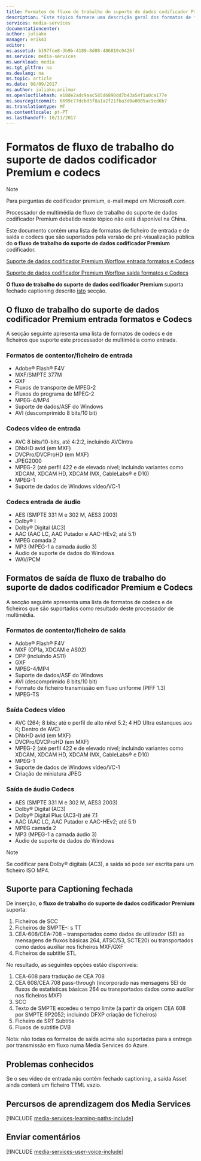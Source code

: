 ```yaml
---
title: Formatos de fluxo de trabalho do suporte de dados codificador Premium e codecs | Microsoft Docs
description: "Este tópico fornece uma descrição geral dos formatos de formatos de fluxo de trabalho do suporte de dados codificador Premium e codecs"
services: media-services
documentationcenter: 
author: juliako
manager: erik43
editor: 
ms.assetid: b197fce8-3b9b-4189-8d08-486810c0426f
ms.service: media-services
ms.workload: media
ms.tgt_pltfrm: na
ms.devlang: na
ms.topic: article
ms.date: 08/09/2017
ms.author: juliako;anilmur
ms.openlocfilehash: e18de2adc9aac585d6890dd7b43a54f1a0ca177e
ms.sourcegitcommit: 6699c77dcbd5f8a1a2f21fba3d0a0005ac9ed6b7
ms.translationtype: MT
ms.contentlocale: pt-PT
ms.lasthandoff: 10/11/2017
---
```

# <a name="media-encoder-premium-workflow-formats-and-codecs"></a>Formatos de fluxo de trabalho do suporte de dados codificador Premium e codecs
> [!NOTE]
> Para perguntas de codificador premium, e-mail mepd em Microsoft.com.
> 
> Processador de multimédia de fluxo de trabalho do suporte de dados codificador Premium debatido neste tópico não está disponível na China. 
> 
> 

Este documento contém uma lista de formatos de ficheiro de entrada e de saída e codecs que são suportados pela versão de pré-visualização pública do **o fluxo de trabalho do suporte de dados codificador Premium** codificador.

[Suporte de dados codificador Premium Worflow entrada formatos e Codecs](#input_formats)

[Suporte de dados codificador Premium Worflow saída formatos e Codecs](#output_formats)

**O fluxo de trabalho do suporte de dados codificador Premium** suporta fechado captioning descrito [isto](#closed_captioning) secção. 

## <a id="input_formats"></a>O fluxo de trabalho do suporte de dados codificador Premium entrada formatos e Codecs
A secção seguinte apresenta uma lista de formatos de codecs e de ficheiros que suporte este processador de multimédia como entrada.

### <a name="input-containerfile-formats"></a>Formatos de contentor/ficheiro de entrada
* Adobe® Flash® F4V
* MXF/SMPTE 377M
* GXF
* Fluxos de transporte de MPEG-2
* Fluxos do programa de MPEG-2
* MPEG-4/MP4
* Suporte de dados/ASF do Windows
* AVI (descomprimido 8 bits/10 bit)

### <a name="input-video-codecs"></a>Codecs vídeo de entrada
* AVC 8 bits/10-bits, até 4:2:2, incluindo AVCIntra
* DNxHD avid (em MXF)
* DVCPro/DVCProHD (em MXF)
* JPEG2000
* MPEG-2 (até perfil 422 e de elevado nível; incluindo variantes como XDCAM, XDCAM HD, XDCAM IMX, CableLabs® e D10)
* MPEG-1
* Suporte de dados de Windows vídeo/VC-1

### <a name="input-audio-codecs"></a>Codecs entrada de áudio
* AES (SMPTE 331 M e 302 M, AES3 2003)
* Dolby® I
* Dolby® Digital (AC3)
* AAC (AAC LC, AAC Putador e AAC-HEv2; até 5.1)
* MPEG camada 2
* MP3 (MPEG-1 a camada áudio 3)
* Áudio de suporte de dados do Windows
* WAV/PCM

## <a id="output_format"></a>Formatos de saída de fluxo de trabalho do suporte de dados codificador Premium e Codecs
A secção seguinte apresenta uma lista de formatos de codecs e de ficheiros que são suportados como resultado deste processador de multimédia.

### <a name="output-containerfile-formats"></a>Formatos de contentor/ficheiro de saída
* Adobe® Flash® F4V
* MXF (OP1a, XDCAM e AS02)
* DPP (incluindo AS11)
* GXF
* MPEG-4/MP4
* Suporte de dados/ASF do Windows
* AVI (descomprimido 8 bits/10 bit)
* Formato de ficheiro transmissão em fluxo uniforme (PIFF 1.3)
* MPEG-TS 

### <a name="output-video-codecs"></a>Saída Codecs vídeo
* AVC (264; 8 bits; até o perfil de alto nível 5.2; 4 HD Ultra estanques aos K; Dentro de AVC)
* DNxHD avid (em MXF)
* DVCPro/DVCProHD (em MXF)
* MPEG-2 (até perfil 422 e de elevado nível; incluindo variantes como XDCAM, XDCAM HD, XDCAM IMX, CableLabs® e D10)
* MPEG-1
* Suporte de dados de Windows vídeo/VC-1
* Criação de miniatura JPEG

### <a name="output-audio-codecs"></a>Saída de áudio Codecs
* AES (SMPTE 331 M e 302 M, AES3 2003)
* Dolby® Digital (AC3)
* Dolby® Digital Plus (AC3-I) até 7.1
* AAC (AAC LC, AAC Putador e AAC-HEv2; até 5.1)
* MPEG camada 2
* MP3 (MPEG-1 a camada áudio 3)
* Áudio de suporte de dados do Windows

>[!NOTE]
>Se codificar para Dolby® digitais (AC3), a saída só pode ser escrita para um ficheiro ISO MP4.

## <a id="closed_captioning"></a>Suporte para Captioning fechada
De inserção, **o fluxo de trabalho do suporte de dados codificador Premium** suporta:

1. Ficheiros de SCC
2. Ficheiros de SMPTE-: s TT
3. CEA-608/CEA-708 – transportados como dados de utilizador (SEI as mensagens de fluxos básicas 264, ATSC/53, SCTE20) ou transportados como dados auxiliar nos ficheiros MXF/GXF
4. Ficheiros de subtitle STL

No resultado, as seguintes opções estão disponíveis:

1. CEA-608 para tradução de CEA 708
2. CEA 608/CEA 708 pass-through (incorporado nas mensagens SEI de fluxos de estatísticas básicas 264 ou transportados dados como auxiliar nos ficheiros MXF)
3. SCC
4. Texto de SMPTE excedeu o tempo limite (a partir da origem CEA 608 por SMPTE RP2052; incluindo DFXP criação de ficheiros)
5. Ficheiro de SRT Subtitle
6. Fluxos de subtitle DVB

Nota: não todas os formatos de saída acima são suportadas para a entrega por transmissão em fluxo numa Media Services do Azure.

## <a name="known-issues"></a>Problemas conhecidos
Se o seu vídeo de entrada não contém fechado captioning, a saída Asset ainda conterá um ficheiro TTML vazio. 

## <a name="media-services-learning-paths"></a>Percursos de aprendizagem dos Media Services
[!INCLUDE [media-services-learning-paths-include](../../includes/media-services-learning-paths-include.md)]

## <a name="provide-feedback"></a>Enviar comentários
[!INCLUDE [media-services-user-voice-include](../../includes/media-services-user-voice-include.md)]

